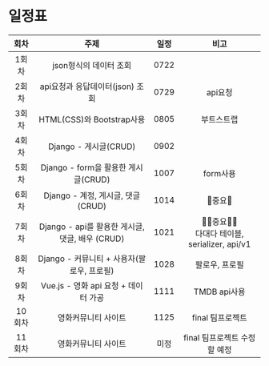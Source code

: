 # 일정표

| 회차  | 주제                                   | 일정   | 비고                                         |
|:---:|:------------------------------------:|:----:|:------------------------------------------:|
| 1회차 | json형식의 데이터 조회                       | 0722 |                                            |
| 2회차 | api요청과 응답데이터(json) 조회                | 0729 | api요청                                      |
| 3회차 | HTML(CSS)와 Bootstrap사용               | 0805 | 부트스트랩                                      |
| 4회차 | Django - 게시글(CRUD)                   | 0902 |                                            |
| 5회차 | Django - form을 활용한 게시글(CRUD)         | 1007 | form사용                                     |
| 6회차 | Django - 계정, 게시글, 댓글 (CRUD)          | 1014 | 💎중요💎                                     |
| 7회차 | Django - api를 활용한 게시글, 댓글, 배우 (CRUD) | 1021 | 💎💎중요💎💎<br/>다대다 테이블, serializer, api/v1 |
| 8회차 | Django - 커뮤니티 + 사용자(팔로우, 프로필)        | 1028 | 팔로우, 프로필                                   |
| 9회차 | Vue.js - 영화 api 요청 + 데이터 가공          | 1111 | TMDB api사용                                 |
| 10회차 | 영화커뮤니티 사이트          | 1125 | final 팀프로젝트                                 |
| 11회차 | 영화커뮤니티 사이트          | 미정 | final 팀프로젝트 수정할 예정                                 |